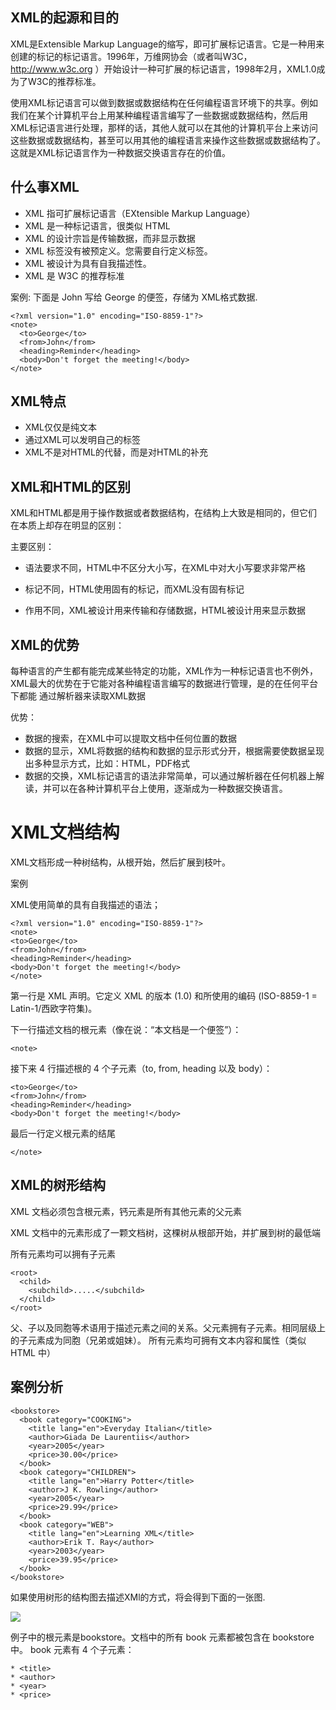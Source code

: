 ## XML的起源和目的

XML是Extensible Markup Language的缩写，即可扩展标记语言。它是一种用来创建的标记的标记语言。1996年，万维网协会（或者叫W3C，http://www.w3c.org ）开始设计一种可扩展的标记语言，1998年2月，XML1.0成为了W3C的推荐标准。

使用XML标记语言可以做到数据或数据结构在任何编程语言环境下的共享。例如我们在某个计算机平台上用某种编程语言编写了一些数据或数据结构，然后用XML标记语言进行处理，那样的话，其他人就可以在其他的计算机平台上来访问这些数据或数据结构，甚至可以用其他的编程语言来操作这些数据或数据结构了。这就是XML标记语言作为一种数据交换语言存在的价值。
       
## 什么事XML

* XML 指可扩展标记语言（EXtensible Markup Language）
* XML 是一种标记语言，很类似 HTML
* XML 的设计宗旨是传输数据，而非显示数据
* XML 标签没有被预定义。您需要自行定义标签。
* XML 被设计为具有自我描述性。
* XML 是 W3C 的推荐标准

案例:
下面是 John 写给 George 的便签，存储为 XML格式数据.
```
<?xml version="1.0" encoding="ISO-8859-1"?>
<note>
  <to>George</to>
  <from>John</from>
  <heading>Reminder</heading>
  <body>Don't forget the meeting!</body>
</note>
```
## XML特点

* XML仅仅是纯文本
* 通过XML可以发明自己的标签
* XML不是对HTML的代替，而是对HTML的补充

## XML和HTML的区别

XML和HTML都是用于操作数据或者数据结构，在结构上大致是相同的，但它们在本质上却存在明显的区别：

主要区别：

* 语法要求不同，HTML中不区分大小写，在XML中对大小写要求非常严格

* 标记不同，HTML使用固有的标记，而XML没有固有标记

* 作用不同，XML被设计用来传输和存储数据，HTML被设计用来显示数据

## XML的优势

每种语言的产生都有能完成某些特定的功能，XML作为一种标记语言也不例外，XML最大的优势在于它能对各种编程语言编写的数据进行管理，是的在任何平台下都能
通过解析器来读取XML数据

优势：

* 数据的搜索，在XML中可以提取文档中任何位置的数据
* 数据的显示，XML将数据的结构和数据的显示形式分开，根据需要使数据呈现出多种显示方式，比如：HTML，PDF格式
* 数据的交换，XML标记语言的语法非常简单，可以通过解析器在任何机器上解读，并可以在各种计算机平台上使用，逐渐成为一种数据交换语言。

# XML文档结构

XML文档形成一种树结构，从根开始，然后扩展到枝叶。

案例

XML使用简单的具有自我描述的语法；
```
<?xml version="1.0" encoding="ISO-8859-1"?>
<note>
<to>George</to>
<from>John</from>
<heading>Reminder</heading>
<body>Don't forget the meeting!</body>
</note>
```
第一行是 XML 声明。它定义 XML 的版本 (1.0) 和所使用的编码 (ISO-8859-1 = Latin-1/西欧字符集)。

下一行描述文档的根元素（像在说：“本文档是一个便签”）：
```
<note>
```
接下来 4 行描述根的 4 个子元素（to, from, heading 以及 body）：
```
<to>George</to>
<from>John</from>
<heading>Reminder</heading>
<body>Don't forget the meeting!</body>
```
最后一行定义根元素的结尾
```
</note>
```

## XML的树形结构

XML 文档必须包含根元素，钙元素是所有其他元素的父元素

XML 文档中的元素形成了一颗文档树，这棵树从根部开始，并扩展到树的最低端

所有元素均可以拥有子元素
```
<root>
  <child>
    <subchild>.....</subchild>
  </child>
</root>
```

父、子以及同胞等术语用于描述元素之间的关系。父元素拥有子元素。相同层级上的子元素成为同胞（兄弟或姐妹）。
所有元素均可拥有文本内容和属性（类似 HTML 中）

## 案例分析
```
<bookstore>
  <book category="COOKING">
    <title lang="en">Everyday Italian</title>
    <author>Giada De Laurentiis</author>
    <year>2005</year>
    <price>30.00</price>
  </book>
  <book category="CHILDREN">
    <title lang="en">Harry Potter</title>
    <author>J K. Rowling</author>
    <year>2005</year>
    <price>29.99</price>
  </book>
  <book category="WEB">
    <title lang="en">Learning XML</title>
    <author>Erik T. Ray</author>
    <year>2003</year>
    <price>39.95</price>
  </book>
</bookstore>
```

如果使用树形的结构图去描述XMl的方式，将会得到下面的一张图.

![](https://nts.newbieol.com/static/k25/03_%E5%BC%95%E6%93%8E%E9%AB%98%E7%BA%A7%E8%BF%9B%E9%98%B6/%E6%95%B0%E6%8D%AE%E5%A4%84%E7%90%86%E5%8F%8AHTTP%E5%BA%94%E7%94%A8/XML%E7%BC%96%E5%86%99%E8%A7%84%E8%8C%83/XML%E7%AE%80%E4%BB%8B/images/20161205131929.jpg)

例子中的根元素是bookstore。文档中的所有 book 元素都被包含在 bookstore 中。
book 元素有 4 个子元素：
```
* <title>
* <author>
* <year>
* <price>
```























































